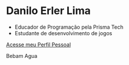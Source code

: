 # Danilo Erler Lima

- Educador de Programação pela Prisma Tech
- Estudante de desenvolvimento de jogos

[Acesse meu Perfil Pessoal](https://github.com/daniloelima)

Bebam Agua


<!--
**DaniloErler/DaniloErler** is a ✨ _special_ ✨ repository because its `README.md` (this file) appears on your GitHub profile.

Here are some ideas to get you started:

- 🔭 I’m currently working on ...
- 🌱 I’m currently learning ...
- 👯 I’m looking to collaborate on ...
- 🤔 I’m looking for help with ...
- 💬 Ask me about ...
- 📫 How to reach me: ...
- 😄 Pronouns: ...
- ⚡ Fun fact: ...
-->
